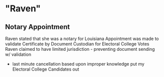 # "Raven"

## Notary Appointment

Raven stated that she was a notary for Louisiana
Appointment was made to validate Certificate by Document Custodian for Electoral College Votes
Raven claimed to have limited jurisdiction - preventing document sending w/ validation
- last minute cancellation based upon improper knowledge put my Electoral College Candidates out

<!--#todo+todo img-->

